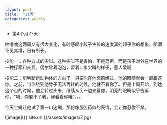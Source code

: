 ```yaml
---
layout: post
title:  "21周"
categories: weekly
---
```


- 第4个月27天

咕噜噜这两周又有很大变化，有时感叹小孩子生长的速度真的超乎你的想象。所谓不见其增，日有所长。

技能一：各种方式的尖叫。这种尖叫不是害怕，不是恐惧，而是孩子对外在世界的一种探索和交互。偶尔冒着泡泡，留着口水尖叫的样子，惹人爱啊

技能二：能判断运动物体的方向了。只要你在他面前经过，他的眼睛就会一直跟这你。之前，当你绕到他脖子无法再转的时候，他就不看你了。但是上周开始，到达这个点的时候，他会转过头来，继续从另一边来看你，明亮的眼睛似乎告诉你，“嗨，你躲不了我，我看着你哦”。。。

今天宝妈让他试了第一口迷糊，那份像服苦药似的表情，会让你忍俊不禁。


![image]({{ site.url }}/assets/images/7.jpg)